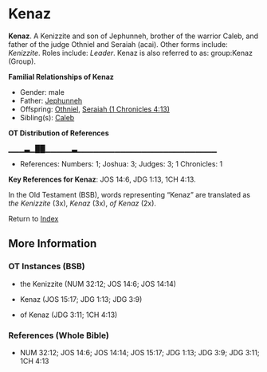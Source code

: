 # Kenaz
**Kenaz**. 
A Kenizzite and son of Jephunneh, brother of the warrior Caleb, and father of the judge Othniel and Seraiah (acai). 
Other forms include: 
*Kenizzite*. 
Roles include: 
_Leader_. 
Kenaz is also referred to as: 
group:Kenaz (Group). 




**Familial Relationships of Kenaz**


* Gender: male
* Father: [Jephunneh](Jephunneh.md)
* Offspring: [Othniel](Othniel.md), [Seraiah (1 Chronicles 4:13)](Seraiah.4.md)
* Sibling(s): [Caleb](Caleb.md)


**OT Distribution of References**

▁▁▁▃▁██▁▁▁▁▁▃▁▁▁▁▁▁▁▁▁▁▁▁▁▁▁▁▁▁▁▁▁▁▁▁▁▁
* References: Numbers: 1; Joshua: 3; Judges: 3; 1 Chronicles: 1



**Key References for Kenaz**: 
JOS 14:6, JDG 1:13, 1CH 4:13. 


In the Old Testament (BSB), words representing “Kenaz” are translated as 
*the Kenizzite* (3x), *Kenaz* (3x), *of Kenaz* (2x). 




Return to [Index](00-Index.md)

## More Information

### OT Instances (BSB)

* the Kenizzite (NUM 32:12; JOS 14:6; JOS 14:14)

* Kenaz (JOS 15:17; JDG 1:13; JDG 3:9)

* of Kenaz (JDG 3:11; 1CH 4:13)



### References (Whole Bible)

* NUM 32:12; JOS 14:6; JOS 14:14; JOS 15:17; JDG 1:13; JDG 3:9; JDG 3:11; 1CH 4:13



